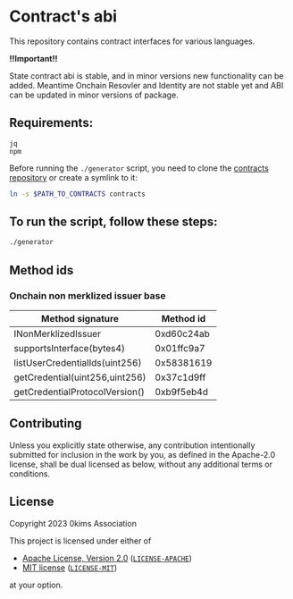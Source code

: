 # Contract's abi
This repository contains contract interfaces for various languages.

**!!Important!!**

State contract abi is stable, and in minor versions new functionality can be added.
Meantime Onchain Resovler and Identity are not stable yet and ABI can be updated in minor versions of package. 

## Requirements:
```
jq
npm
```

Before running the `./generator` script, you need to clone the [contracts repository](https://github.com/iden3/contracts) or create a symlink to it:
```bash
ln -s $PATH_TO_CONTRACTS contracts
```

## To run the script, follow these steps:
```bash
./generator
```

## Method ids

### Onchain non merklized issuer base

| Method signature                     | Method id  |
|--------------------------------------|------------|
| INonMerklizedIssuer                  | 0xd60c24ab |
| supportsInterface(bytes4)            | 0x01ffc9a7 |
| listUserCredentialIds(uint256)       | 0x58381619 |
| getCredential(uint256,uint256)       | 0x37c1d9ff |
| getCredentialProtocolVersion()       | 0xb9f5eb4d |

## Contributing

Unless you explicitly state otherwise, any contribution intentionally submitted
for inclusion in the work by you, as defined in the Apache-2.0 license, shall be
dual licensed as below, without any additional terms or conditions.

## License

Copyright 2023 0kims Association

This project is licensed under either of

- [Apache License, Version 2.0](https://www.apache.org/licenses/LICENSE-2.0) ([`LICENSE-APACHE`](LICENSE-APACHE))
- [MIT license](https://opensource.org/licenses/MIT) ([`LICENSE-MIT`](LICENSE-MIT))

at your option.
